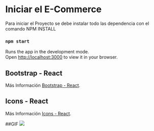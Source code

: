 # Iniciar el E-Commerce

Para iniciar el Proyecto se debe instalar todo las dependencia con el comando NPM INSTALL

### `npm start`

Runs the app in the development mode.\
Open [http://localhost:3000](http://localhost:3000) to view it in your browser.

## Bootstrap - React
Más Información [Bootstrap - React](https://react-bootstrap.netlify.app/).

## Icons - React
Más Información [Icons - React](https://react-icons.github.io/).

##GIF
![](https://github.com/X-Yams-X/Segunda_Entrega_51150/blob/main/public/Gif/Entrega_dos.gif)
